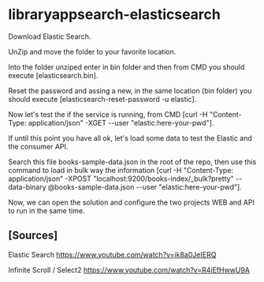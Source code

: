 # libraryappsearch-elasticsearch

Download Elastic Search.

UnZip and move the folder to your favorite location.

Into the folder unziped enter in bin folder and then from CMD you should execute [elasticsearch.bin].

Reset the password and assing a new, in the same location (bin folder) you should execute [elasticsearch-reset-password -u elastic].

Now let's test the if the service is running, from CMD [curl -H "Content-Type: application/json" -XGET --user "elastic:here-your-pwd"].

If until this point you have all ok, let's load some data to test the Elastic and the consumer API.

Search this file books-sample-data.json in the root of the repo, then use this command to load in bulk way the information [curl -H "Content-Type: application/json" -XPOST "localhost:9200/books-index/_bulk?pretty" --data-binary @books-sample-data.json --user "elastic:here-your-pwd"].

Now, we can open the solution and configure the two projects WEB and API to run in the same time.

## [Sources] 

Elastic Search
https://www.youtube.com/watch?v=ik8a0JeIERQ

Infinite Scroll / Select2
https://www.youtube.com/watch?v=R4iEfHwwU9A

